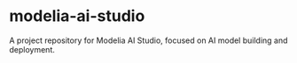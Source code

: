 # modelia-ai-studio
A project repository for Modelia AI Studio, focused on AI model building and deployment.
